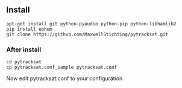 ## Install

```
apt-get install git python-pyaudio python-pip python-libhamlib2 
pip install ephem
git clone https://github.com/MaxwellStichting/pytracksat.git
```

### After install
```
cd pytracksat
cp pytracksat.conf_sample pytracksat.conf
```
Now edit pytracksat.conf to your configuration
